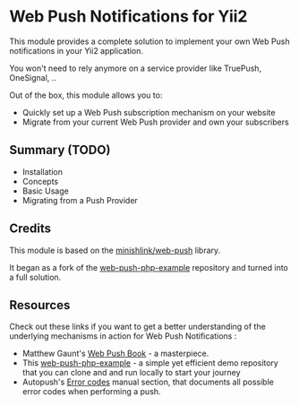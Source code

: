 # Web Push Notifications for Yii2

This module provides a complete solution to implement your own Web Push notifications in your Yii2 application.

You won't need to rely anymore on a service provider like TruePush, OneSignal, ..

Out of the box, this module allows you to:

* Quickly set up a Web Push subscription mechanism on your website
* Migrate from your current Web Push provider and own your subscribers


## Summary (TODO)

* Installation
* Concepts
* Basic Usage
* Migrating from a Push Provider

## Credits

This module is based on the [minishlink/web-push](https://github.com/web-push-libs/web-push-php) library.

It began as a fork of the [web-push-php-example](https://github.com/Minishlink/web-push-php-example) repository and
turned into a full solution.

## Resources

Check out these links if you want to get a better understanding of the underlying mechanisms in action for Web Push 
Notifications :

* Matthew Gaunt's [Web Push Book](https://web-push-book.gauntface.com/) - a masterpiece. 
* This [web-push-php-example](https://github.com/Minishlink/web-push-php-example) - a simple yet efficient demo repository 
that you can clone and and run locally to start your journey 
* Autopush's [Error codes](https://autopush.readthedocs.io/en/latest/http.html#error-codes) manual section, that documents
all possible error codes when performing a push.